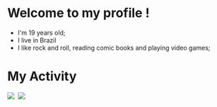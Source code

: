# Welcome to my profile !
- I'm 19 years old;
- I live in Brazil
- I like rock and roll, reading comic books and playing video games;
# My Activity
<kbd align="center">
 <img src="https://github-readme-streak-stats-five-lac.vercel.app?user=GabrielFogo&theme=darcula&card_width=1000&background=161b22&stroke=393f48&border=161b22&exclude_days=Sun%2CSat"/>
 <img src="https://github-readme-stats.vercel.app/api/top-langs/?username=GabrielFogo&layout=donut&bg_color=161b22&border_color=393f48&theme=merko&card_width=950&langs_count=5"/>
</kbd>
